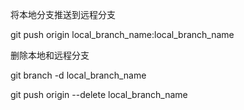 将本地分支推送到远程分支

git push origin local_branch_name:local_branch_name

删除本地和远程分支

git branch -d local_branch_name

git push origin --delete local_branch_name


